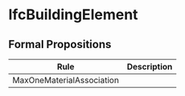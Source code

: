 IfcBuildingElement
==================
Formal Propositions
-------------------
| Rule                      | Description   |
|---------------------------|---------------|
| MaxOneMaterialAssociation |               |

